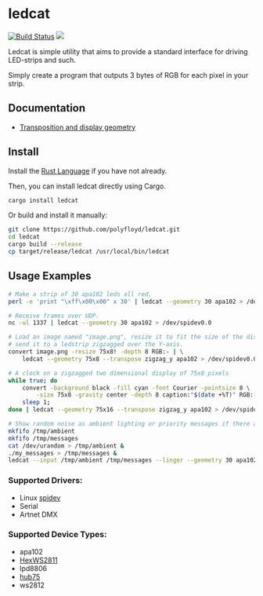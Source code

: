 ledcat
======
[![Build Status](https://travis-ci.org/polyfloyd/ledcat.svg)](https://travis-ci.org/polyfloyd/ledcat)
[![](https://img.shields.io/crates/v/ledcat.svg)](https://crates.io/crates/ledcat)

Ledcat is simple utility that aims to provide a standard interface for driving
LED-strips and such.

Simply create a program that outputs 3 bytes of RGB for each pixel in your strip.

## Documentation
* [Transposition and display geometry](doc/transposition.md)

## Install
Install the [Rust Language](https://www.rust-lang.org/) if you have not already.

Then, you can install ledcat directly using Cargo.
```sh
cargo install ledcat
```
Or build and install it manually:
```sh
git clone https://github.com/polyfloyd/ledcat.git
cd ledcat
cargo build --release
cp target/release/ledcat /usr/local/bin/ledcat
```

## Usage Examples
```sh
# Make a strip of 30 apa102 leds all red.
perl -e 'print "\xff\x00\x00" x 30' | ledcat --geometry 30 apa102 > /dev/spidev0.0
```
```sh
# Receive frames over UDP.
nc -ul 1337 | ledcat --geometry 30 apa102 > /dev/spidev0.0
```
```sh
# Load an image named "image.png", resize it to fit the size of the display and
# send it to a ledstrip zigzagged over the Y-axis.
convert image.png -resize 75x8! -depth 8 RGB:- | \
    ledcat --geometry 75x8 --transpose zigzag_y apa102 > /dev/spidev0.0
```
```sh
# A clock on a zigzagged two dimensional display of 75x8 pixels
while true; do
    convert -background black -fill cyan -font Courier -pointsize 8 \
        -size 75x8 -gravity center -depth 8 caption:"$(date +%T)" RGB:-
    sleep 1;
done | ledcat --geometry 75x16 --transpose zigzag_y apa102 > /dev/spidev0.0;
```
```sh
# Show random noise as ambient lighting or priority messages if there are any.
mkfifo /tmp/ambient
mkfifo /tmp/messages
cat /dev/urandom > /tmp/ambient &
./my_messages > /tmp/messages &
ledcat --input /tmp/ambient /tmp/messages --linger --geometry 30 apa102 > /dev/spidev0.0
```

### Supported Drivers:
* Linux [spidev](https://www.kernel.org/doc/Documentation/spi/spidev)
* Serial
* Artnet DMX

### Supported Device Types:
* apa102
* [HexWS2811](https://github.com/brainsmoke/hex2811-penta)
* lpd8806
* [hub75](doc/hub75.md)
* ws2812
